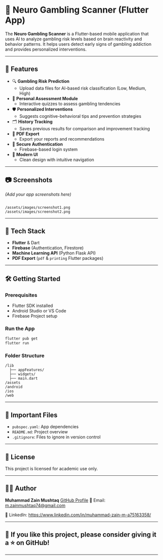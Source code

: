 
# 🧠 Neuro Gambling Scanner (Flutter App)

The **Neuro Gambling Scanner** is a Flutter-based mobile application that uses AI to analyze gambling risk levels based on brain reactivity and behavior patterns. It helps users detect early signs of gambling addiction and provides personalized interventions.

---

## 🚀 Features

- 🔍 **Gambling Risk Prediction**
  - Upload data files for AI-based risk classification (Low, Medium, High)
- 🧠 **Personal Assessment Module**
  - Interactive quizzes to assess gambling tendencies
- 🛡️ **Personalized Interventions**
  - Suggests cognitive-behavioral tips and prevention strategies
- 🗂️ **History Tracking**
  - Saves previous results for comparison and improvement tracking
- 📄 **PDF Export**
  - Export your reports and recommendations
- 🔐 **Secure Authentication**
  - Firebase-based login system
- 🎨 **Modern UI**
  - Clean design with intuitive navigation

---

## 📷 Screenshots

*(Add your app screenshots here)*

```

/assets/images/screenshot1.png
/assets/images/screenshot2.png

````

---

## 🔧 Tech Stack

- **Flutter** & Dart
- **Firebase** (Authentication, Firestore)
- **Machine Learning API** (Python Flask API)
- **PDF Export** (`pdf` & `printing` Flutter packages)

---

## 🛠️ Getting Started

### Prerequisites
- Flutter SDK installed
- Android Studio or VS Code
- Firebase Project setup

### Run the App

```bash
flutter pub get
flutter run
````

### Folder Structure

```
/lib
  ├── appFeatures/
  ├── widgets/
  ├── main.dart
/assets
/android
/ios
/web 
```

---

## 📁 Important Files

* `pubspec.yaml`: App dependencies
* `README.md`: Project overview
* `.gitignore`: Files to ignore in version control

---

## 📜 License

This project is licensed for academic use only.

---

## 🙋‍♂️ Author

**Muhammad Zain Mushtaq**
[GitHub Profile](https://github.com/M-Z-5474)
📧 Email: m.zainmushtaq74@gmail.com

🔗 LinkedIn: https://www.linkedin.com/in/muhammad-zain-m-a75163358/

---

## 🌟 If you like this project, please consider giving it a ⭐ on GitHub!
---
